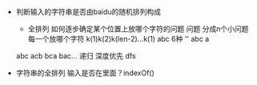-  判断输入的字符串是否由baidu的随机排列构成
    - 全排列   如何逐步确定某个位置上放哪个字符的问题
    问题
    分成n个小问题   每一个放哪个字符
    k(1)k(2)k(len-2)...k(1) 
    abc  6种
    ''  abc
    a

    abc acb bca bac...
    递归
    深度优先  dfs

-   字符串的全排列
    输入是否在里面？indexOf()
